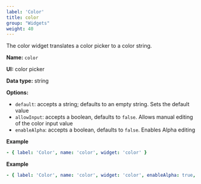 ```yaml
---
label: 'Color'
title: color
group: "Widgets"
weight: 40
---
```


The color widget translates a color picker to a color string.

**Name:** `color`

**UI:** color picker

**Data type:** string

**Options:**

- `default`: accepts a string; defaults to an empty string. Sets the default value
- `allowInput`: accepts a boolean, defaults to `false`. Allows manual editing of the color input value
- `enableAlpha`: accepts a boolean, defaults to `false`. Enables Alpha editing

**Example**

```yaml
- { label: 'Color', name: 'color', widget: 'color' }
```

**Example**

```yaml
- { label: 'Color', name: 'color', widget: 'color', enableAlpha: true, allowInput: true }
```
